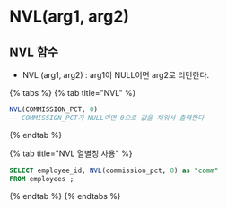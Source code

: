 # NVL\(arg1, arg2\)

## NVL 함수

* NVL \(arg1, arg2\) : arg1이 NULL이면 arg2로 리턴한다.

{% tabs %}
{% tab title="NVL" %}
```sql
NVL(COMMISSION_PCT, 0) 
-- COMMISSION_PCT가 NULL이면 0으로 값을 채워서 출력한다
```
{% endtab %}

{% tab title="NVL 열별칭 사용" %}
```sql
SELECT employee_id, NVL(commission_pct, 0) as "comm" 
FROM employees ;
```
{% endtab %}
{% endtabs %}

